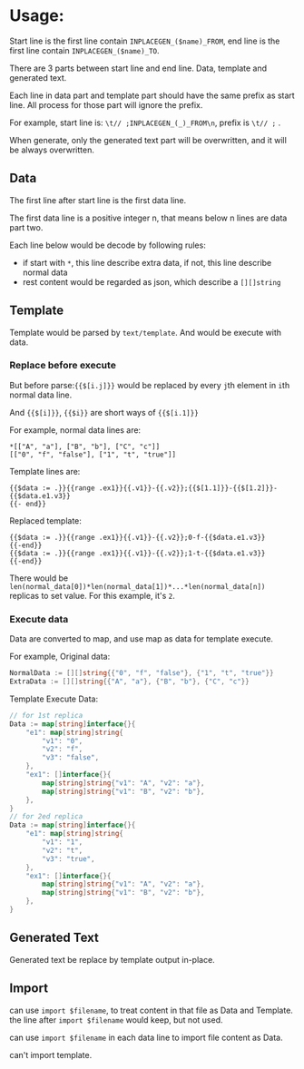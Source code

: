 # Usage:

Start line is the first line contain `INPLACEGEN_($name)_FROM`, end line is the first line contain `INPLACEGEN_($name)_TO`.

There are 3 parts between start line and end line. Data, template and generated text.

Each line in data part and template part should have the same prefix as start line. All process for those part will ignore the prefix.

For example, start line is: `\t// ;INPLACEGEN_(_)_FROM\n`, prefix is `\t// ;` . 

When generate, only the generated text part will be overwritten, and it will be always overwritten.

## Data

The first line after start line is the first data line.

The first data line is a positive integer n, that means below n lines are data part two.

Each line below would be decode by following rules:

- if start with `*`, this line describe extra data, if not, this line describe normal data
- rest content would be regarded as json, which describe a `[][]string`

## Template

Template would be parsed by `text/template`. And would be execute with data.

### Replace before execute

But before parse:`{{$[i.j]}}` would be replaced by every `j`th element in `i`th normal data line.

And `{{$[i]}}`, `{{$i}}` are short ways of `{{$[i.1]}}`

For example, normal data lines are:

```
*[["A", "a"], ["B", "b"], ["C", "c"]]
[["0", "f", "false"], ["1", "t", "true"]]
```

Template lines are:

```
{{$data := .}}{{range .ex1}}{{.v1}}-{{.v2}};{{$[1.1]}}-{{$[1.2]}}-{{$data.e1.v3}}
{{- end}}
```

Replaced template:

```
{{$data := .}}{{range .ex1}}{{.v1}}-{{.v2}};0-f-{{$data.e1.v3}}
{{-end}}
{{$data := .}}{{range .ex1}}{{.v1}}-{{.v2}};1-t-{{$data.e1.v3}}
{{-end}}
```

There would be `len(normal_data[0])*len(normal_data[1])*...*len(normal_data[n])` replicas to set value. For this example, it's `2`.

### Execute data

Data are converted to map, and use map as data for template execute.

For example, Original data:

```go
NormalData := [][]string{{"0", "f", "false"}, {"1", "t", "true"}}
ExtraData := [][]string{{"A", "a"}, {"B", "b"}, {"C", "c"}}
```

Template Execute Data:

```go
// for 1st replica
Data := map[string]interface{}{
	"e1": map[string]string{
		"v1": "0",
		"v2": "f",
		"v3": "false",
	},
	"ex1": []interface{}{
		map[string]string{"v1": "A", "v2": "a"},
		map[string]string{"v1": "B", "v2": "b"},
	},
}
// for 2ed replica
Data := map[string]interface{}{
	"e1": map[string]string{
		"v1": "1",
		"v2": "t",
		"v3": "true",
	},
	"ex1": []interface{}{
		map[string]string{"v1": "A", "v2": "a"},
		map[string]string{"v1": "B", "v2": "b"},
	},
}
```

## Generated Text

Generated text be replace by template output in-place.

## Import

can use `import $filename`, to treat content in that file as Data and Template. the line after `import $filename` would keep, but not used.

can use `import $filename` in each data line to import file content as Data.

can't import template.